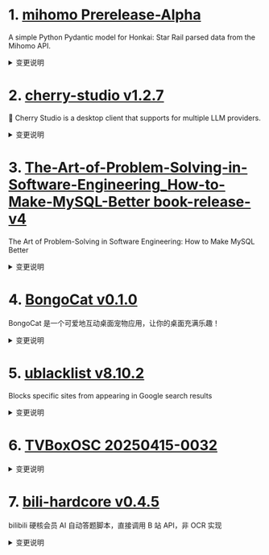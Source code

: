 
# 1. [mihomo Prerelease-Alpha](https://github.com/MetaCubeX/mihomo/releases/tag/Prerelease-Alpha)  
A simple Python Pydantic model for Honkai: Star Rail parsed data from the Mihomo API.
<details>
<summary>变更说明</summary>

Release created at  Tue Apr 22 23:55:58 CST 2025
Synchronize Alpha branch code updates, keeping only the latest version
<br>



  

</details>

# 2. [cherry-studio v1.2.7](https://github.com/CherryHQ/cherry-studio/releases/tag/v1.2.7)  
🍒 Cherry Studio is a desktop client that supports for multiple LLM providers.
<details>
<summary>变更说明</summary>

### v1.2.7 发布日志

- 修复知识库引用 bug 并优化提取逻辑 
- 修复大量数据无法备份的问题
- 修复知识库搜索 UI 及相关 bug
- 消息组件新增 MessageCitations 和 MessageTranslate，用于引用和翻译展示
- 撤销“移除 AI Studio 默认迷你应用”修改 
- 修复 electron-builder 配置导致的构建问题 
- 修复 MinApp 用户代理标签问题 
- 更新 OpenRouter 模型 ID 和名称，简化模型组分类 
- Markdown 移除 rehype-sanitize，采用自定义元素过滤
- MinApp 集成动态背景色 
- Linux 桌面配置中为 CherryStudio 添加 StartupWMClass 
- 禁用便携式 exe 自动更新

## What's Changed
* feat: disable auto update in portable exe  
* chore(electron-builder): add StartupWMClass for CherryStudio in liunx desktop configuration  
* fix(MinApp): integrate dynamic background color for MinappPopupContainer  
* fix(knowledge): change search ui and fix search bug  
* fix(knowledge): fix citation bug and optimize extract logic  


**Full Changelog**:   

</details>

# 3. [The-Art-of-Problem-Solving-in-Software-Engineering_How-to-Make-MySQL-Better book-release-v4](https://github.com/enhancedformysql/The-Art-of-Problem-Solving-in-Software-Engineering_How-to-Make-MySQL-Better/releases/tag/book-release-v4)  
The Art of Problem-Solving in Software Engineering: How to Make MySQL Better
<details>
<summary>变更说明</summary>

The main updates include:
1. Added animations for Paxos and TCPCopy
2. Included recommended reading materials for beginners
3. Added additional quality references  

</details>

# 4. [BongoCat v0.1.0](https://github.com/ayangweb/BongoCat/releases/tag/v0.1.0)  
BongoCat 是一个可爱地互动桌面宠物应用，让你的桌面充满乐趣！
<details>
<summary>变更说明</summary>

### &nbsp;&nbsp;&nbsp;🚀 Features

- Add logging plugin to capture all promise errors &nbsp;-&nbsp;   
- Refactoring the project structure and adding content to the preferences window &nbsp;-&nbsp;   
- Support for in-app updated versions &nbsp;-&nbsp;   

### &nbsp;&nbsp;&nbsp;🐞 Bug Fixes

- Fix windows startup crash &nbsp;-&nbsp;   

### &nbsp;&nbsp;&nbsp;🏎 Performance

- Model adapts to screen resolution to improve clarity &nbsp;-&nbsp;   

##### &nbsp;&nbsp;&nbsp;&nbsp;  

</details>

# 5. [ublacklist v8.10.2](https://github.com/iorate/ublacklist/releases/tag/v8.10.2)  
Blocks specific sites from appearing in Google search results
<details>
<summary>变更说明</summary>

##  (2025-04-21)


### Bug Fixes

* **google:** results with site link and videos 




---
This release is also available on:
- 
-   

</details>

# 6. [TVBoxOSC 20250415-0032](https://github.com/o0HalfLife0o/TVBoxOSC/releases/tag/20250415-0032)  

<details>
<summary>变更说明</summary>

Credit: 
Commit: d2826af84d74a59a3af44d2256da9ccad80b6297
Changelog:
```
fix 退出应用
1.优化t4 extend;2.站点style配置;3.优化筛选;4.优化超级解析5.首页加载站点缓存
分类筛选点击空白处时隐藏（只针对手机）电视还是按返回关闭筛选
如果首页不是推荐站点且缓存不为空则直接加载缓存
超级解析(同时进行嗅探和并发json);
"style": {"ratio": "1.433" ,"type": "rect"}
1.加载jar错误时立马加载上一次的缓存jar; 2.小于于300集的倒序排序自动排序，线路过多时因自动排序导致加载过慢的问题; 3.去掉始终m3u8优先排序; 
fix python bug 
尝试解决jar频繁提示加载失败
fix bug
新增支持python的type3的点播源(byq215613905) 
1.恢复备份时自动重启;2.优化电视遥控快进快退逻辑 更符合预期; 3.修正偶现的再按一次退出app不生效的问题;4.主页加载数据时可按返回键取消加载(避免等待);

```
  

</details>

# 7. [bili-hardcore v0.4.5](https://github.com/Karben233/bili-hardcore/releases/tag/v0.4.5)  
bilibili 硬核会员 AI 自动答题脚本，直接调用 B 站 API，非 OCR 实现
<details>
<summary>变更说明</summary>

- 增加了上传题目信息至题库的功能

  经过用户同意后，脚本将会上传题目信息以构建一个硬核会员题库
  此操作仅会上传题目信息（题目、选项），不会上传其他任何信息！
  [[Feature Request] 希望贵项目能加入自愿的题库共建计划 ](  

</details>

